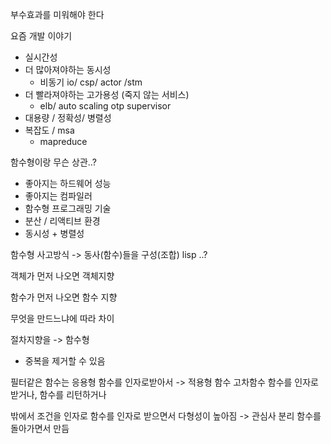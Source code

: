 부수효과를 미워해야 한다


요즘 개발 이야기
- 실시간성
- 더 많아져야하는 동시성
  - 비동기 io/ csp/ actor /stm
- 더 빨라져야하는 고가용성 (죽지 않는 서비스)
  - elb/ auto scaling otp supervisor 
- 대용량 / 정확성/ 병렬성
- 복잡도 / msa 
  - mapreduce 
  
함수형이랑 무슨 상관..?
- 좋아지는 하드웨어 성능
- 좋아지는 컴파일러
- 함수형 프로그래밍 기술
- 분산 /  리액티브 환경
- 동시성 + 병렬성

함수형 사고방식
-> 동사(함수)들을 구성(조합)
lisp ..?

객체가 먼저 나오면
객체지향

함수가 먼저 나오면
함수 지향

무엇을 만드느냐에 따라 차이

절차지향을 -> 함수형
- 중복을 제거할 수 있음

필터같은 함수는 응용형
함수를 인자로받아서  -> 적용형 함수 
고차함수
함수를 인자로 받거나, 함수를 리턴하거나 

밖에서 조건을 인자로
함수를 인자로 받으면서 다형성이 높아짐 -> 관심사 분리
함수를 돌아가면서 만듬